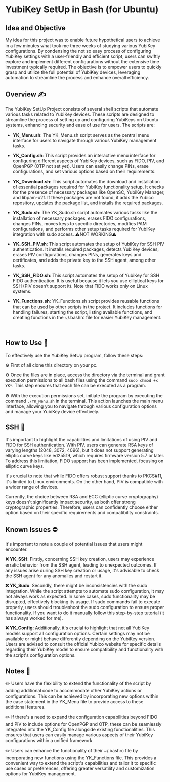 # YubiKey SetUp in Bash (for Ubuntu)

## Idea and Objective

My idea for this project was to enable future hypothetical users to achieve in a few minutes what took me three weeks of studying various YubiKey configurations. By condensing the not so easy process of configuring YubiKey settings with a user-friendly and efficient script, users can swiftly explore and implement different configurations without the extensive time investment typically required. The objective is to empower users to quickly grasp and utilize the full potential of YubiKey devices, leveraging automation to streamline the process and enhance overall efficiency.
<br>

## Overview  :writing_hand:

The YubiKey SetUp Project consists of several shell scripts that automate various tasks related to YubiKey devices. These scripts are designed to streamline the process of setting up and configuring YubiKeys on Ubuntu systems, enhancing security and ease of use for users. The scripts are:

- **YK_Menu.sh**: The YK_Menu.sh script serves as the central menu interface for users to navigate through various YubiKey management tasks.
  
- **YK_Config.sh**: This script provides an interactive menu interface for configuring different aspects of YubiKey devices, such as FIDO, PIV, and OpenPGP (OTP not set yet). Users can easily change PINs, erase configurations, and set various options based on their requirements.
  
- **YK_Download.sh**: This script automates the download and installation of essential packages required for YubiKey functionality setup. It checks for the presence of necessary packages like OpenSC, YubiKey Manager, and libpam-u2f. If these packages are not found, it adds the Yubico repository, updates the package list, and installs the required packages.
  
- **YK_Sudo.sh**: The YK_Sudo.sh script automates various tasks like the installation of necessary packages, erases FIDO configurations, changes PINs, moves keys to specific directories, modifies PAM configurations, and performs other setup tasks required for YubiKey integration with sudo access. :warning:NOT WORKING:warning:
  
- **YK_SSH_PIV.sh**: This script automates the setup of YubiKey for SSH PIV authentication. It installs required packages, detects YubiKey devices, erases PIV configurations, changes PINs, generates keys and certificates, and adds the private key to the SSH agent, among other tasks.
  
- **YK_SSH_FIDO.sh**: This script automates the setup of YubiKey for SSH FIDO authentication. It is useful because it lets you use elliptical keys for SSH (PIV doesn’t support it). Note that FIDO works only on Linux systems.
  
- **YK_Functions.sh**: YK_Functions.sh script provides reusable functions that can be used by other scripts in the project. It includes functions for handling failures, starting the script, listing available functions, and creating functions in the ~/.bashrc file for easier YubiKey management.
<br>

## How to Use :hammer:

To effectively use the YubiKey SetUp program, follow these steps:

:gear: First of all clone this directory on your pc.

:gear: Once the files are in place, access the directory via the terminal and grant execution permissions to all bash files using the command `sudo chmod +x YK*`. This step ensures that each file can be executed as a program.

:gear: With the execution permissions set, initiate the program by executing the command `./YK_Menu.sh` in the terminal. This action launches the main menu interface, allowing you to navigate through various configuration options and manage your YubiKey device effectively.
<br>

## SSH :closed_lock_with_key: 

It's important to highlight the capabilities and limitations of using PIV and FIDO for SSH authentication. With PIV, users can generate RSA keys of varying lengths (2048, 3072, 4096), but it does not support generating elliptic curve keys like ed25519, which requires firmware version 5.7 or later. To address this limitation, FIDO support has been implemented, focusing on elliptic curve keys.

It's crucial to note that while FIDO offers robust support thanks to PKCS#11, it's limited to Linux environments. On the other hand, PIV is compatible with a wider range of devices.

Currently, the choice between RSA and ECC (elliptic curve cryptography) keys doesn't significantly impact security, as both offer strong cryptographic properties. Therefore, users can confidently choose either option based on their specific requirements and compatibility constraints.
<br>

## Known Issues :no_entry: 

It's important to note a couple of potential issues that users might encounter.

**:x: YK_SSH**: Firstly, concerning SSH key creation, users may experience erratic behavior from the SSH agent, leading to unexpected outcomes. If any issues arise during SSH key creation or usage, it's advisable to check the SSH agent for any anomalies and restart it.

**:x: YK_Sudo**: Secondly, there might be inconsistencies with the sudo integration. While the script attempts to automate sudo configuration, it may not always work as expected. In some cases, sudo functionality may be disrupted, effectively blocking its usage. If sudo commands fail to execute properly, users should troubleshoot the sudo configuration to ensure proper functionality. If you want to do it manually follow this step-by-step tutorial (it has always worked for me).

**:x: YK_Config**: Additionally, it's crucial to highlight that not all YubiKey models support all configuration options. Certain settings may not be available or might behave differently depending on the YubiKey version. Users are advised to consult the official Yubico website for specific details regarding their YubiKey model to ensure compatibility and functionality with the script's configuration options.
<br>

## Notes :ledger:

:pencil2: Users have the flexibility to extend the functionality of the script by adding additional code to accommodate other YubiKey actions or configurations. This can be achieved by incorporating new options within the case statement in the YK_Menu file to provide access to these additional features.

:pencil2: If there's a need to expand the configuration capabilities beyond FIDO and PIV to include options for OpenPGP and OTP, these can be seamlessly integrated into the YK_Config file alongside existing functionalities. This ensures that users can easily manage various aspects of their YubiKey configurations within a unified framework.

:pencil2: Users can enhance the functionality of their ~/.bashrc file by incorporating new functions using the YK_Functions file. This provides a convenient way to extend the script's capabilities and tailor it to specific use cases or preferences, offering greater versatility and customization options for YubiKey management.
